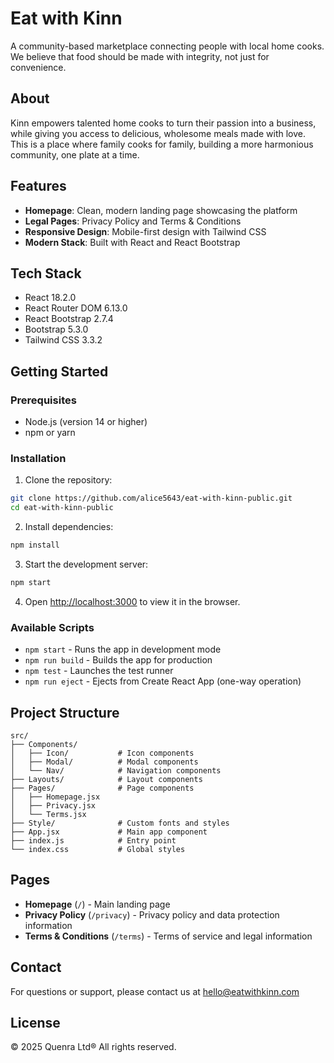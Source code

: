 # Eat with Kinn

A community-based marketplace connecting people with local home cooks. We believe that food should be made with integrity, not just for convenience.

## About

Kinn empowers talented home cooks to turn their passion into a business, while giving you access to delicious, wholesome meals made with love. This is a place where family cooks for family, building a more harmonious community, one plate at a time.

## Features

- **Homepage**: Clean, modern landing page showcasing the platform
- **Legal Pages**: Privacy Policy and Terms & Conditions
- **Responsive Design**: Mobile-first design with Tailwind CSS
- **Modern Stack**: Built with React and React Bootstrap

## Tech Stack

- React 18.2.0
- React Router DOM 6.13.0
- React Bootstrap 2.7.4
- Bootstrap 5.3.0
- Tailwind CSS 3.3.2

## Getting Started

### Prerequisites

- Node.js (version 14 or higher)
- npm or yarn

### Installation

1. Clone the repository:
```bash
git clone https://github.com/alice5643/eat-with-kinn-public.git
cd eat-with-kinn-public
```

2. Install dependencies:
```bash
npm install
```

3. Start the development server:
```bash
npm start
```

4. Open [http://localhost:3000](http://localhost:3000) to view it in the browser.

### Available Scripts

- `npm start` - Runs the app in development mode
- `npm run build` - Builds the app for production
- `npm test` - Launches the test runner
- `npm run eject` - Ejects from Create React App (one-way operation)

## Project Structure

```
src/
├── Components/
│   ├── Icon/           # Icon components
│   ├── Modal/          # Modal components
│   └── Nav/            # Navigation components
├── Layouts/            # Layout components
├── Pages/              # Page components
│   ├── Homepage.jsx
│   ├── Privacy.jsx
│   └── Terms.jsx
├── Style/              # Custom fonts and styles
├── App.jsx             # Main app component
├── index.js            # Entry point
└── index.css           # Global styles
```

## Pages

- **Homepage** (`/`) - Main landing page
- **Privacy Policy** (`/privacy`) - Privacy policy and data protection information
- **Terms & Conditions** (`/terms`) - Terms of service and legal information

## Contact

For questions or support, please contact us at hello@eatwithkinn.com

## License

© 2025 Quenra Ltd® All rights reserved.
